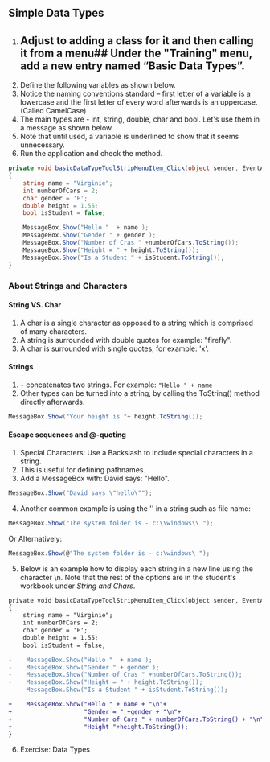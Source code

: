 ﻿## Simple Data Types
1. ## Adjust to adding a class for it and then calling it from a menu##  Under the "Training" menu, add a new entry named “Basic Data Types”.
2. Define the following variables as shown below.
3. Notice the naming conventions standard – first letter of a variable is a lowercase and the first letter of every word afterwards is an uppercase. (Called CamelCase)
4. The main types are - int, string, double, char and bool. Let's use them in a message as shown below.
5. Note that until used, a variable is underlined to show that it seems unnecessary.
6. Run the application and check the method.
```csharp
private void basicDataTypeToolStripMenuItem_Click(object sender, EventArgs e)
{
	string name = "Virginie";
	int numberOfCars = 2;
	char gender = 'F';
	double height = 1.55;
	bool isStudent = false;

	MessageBox.Show("Hello "  + name );
	MessageBox.Show("Gender " + gender );
	MessageBox.Show("Number of Cras " +numberOfCars.ToString());
	MessageBox.Show("Height = " + height.ToString());
	MessageBox.Show("Is a Student " + isStudent.ToString());
}
```

### About Strings and Characters

#### String VS. Char

1.	A char is a single character as opposed to a string which is comprised of many characters. 
2.	A string is surrounded with double quotes for example: "firefly".
3.	A char is surrounded with single quotes, for example: 'x'.

####	Strings
1.	`+` concatenates two strings. For example: `"Hello " + name`
2.	Other types can be turned into a string, by calling the ToString() method directly afterwards.
```csharp
MessageBox.Show("Your height is "+ height.ToString());
```

#### Escape sequences and @-quoting

1.	Special Characters: Use a Backslash to include special characters in a string.
2.	This is useful for defining pathnames.
3.	Add a MessageBox with: David says: "Hello".
```csharp
MessageBox.Show("David says \"hello\"");
```
4.	Another common example is using the '\' in a string such as file name:
```csharp
MessageBox.Show("The system folder is - c:\\windows\\ ");
```
Or Alternatively:
```csharp
MessageBox.Show(@"The system folder is - c:\windows\ ");
```
5.	Below is an example how to display each string in a new line using the character \n. Note that the rest of the options are in the student's workbook under _String and Chars_.
```diff
private void basicDataTypeToolStripMenuItem_Click(object sender, EventArgs e)
{
	string name = "Virginie";
	int numberOfCars = 2;
	char gender = 'F';
	double height = 1.55;
	bool isStudent = false;

-    MessageBox.Show("Hello "  + name );
-    MessageBox.Show("Gender " + gender );
-    MessageBox.Show("Number of Cras " +numberOfCars.ToString());
-    MessageBox.Show("Height = " + height.ToString());
-    MessageBox.Show("Is a Student " + isStudent.ToString());

+    MessageBox.Show("Hello " + name + "\n"+ 
+                    "Gender = " +gender + "\n"+
+                    "Number of Cars " + numberOfCars.ToString() + "\n"+
+                    "Height "+height.ToString());
}
```
6.	Exercise: Data Types